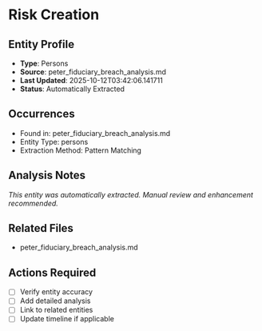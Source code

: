 # Risk Creation

## Entity Profile
- **Type**: Persons
- **Source**: peter_fiduciary_breach_analysis.md
- **Last Updated**: 2025-10-12T03:42:06.141711
- **Status**: Automatically Extracted

## Occurrences
- Found in: peter_fiduciary_breach_analysis.md
- Entity Type: persons
- Extraction Method: Pattern Matching

## Analysis Notes
*This entity was automatically extracted. Manual review and enhancement recommended.*

## Related Files
- peter_fiduciary_breach_analysis.md

## Actions Required
- [ ] Verify entity accuracy
- [ ] Add detailed analysis
- [ ] Link to related entities
- [ ] Update timeline if applicable
